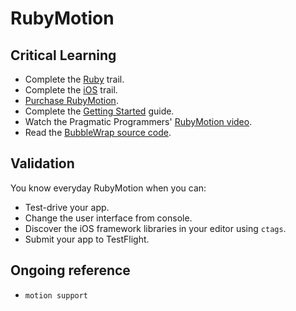 RubyMotion
==========

Critical Learning
-----------------

* Complete the [Ruby](/thoughtbot/trail-map/blob/master/trails/ruby.md) trail.
* Complete the [iOS](/thoughtbot/trail-map/blob/master/trails/ios.md) trail.
* [Purchase RubyMotion](http://sites.fastspring.com/hipbyte/product/rubymotion).
* Complete the [Getting Started](http://goo.gl/FAMxA) guide.
* Watch the Pragmatic Programmers'
  [RubyMotion video](http://pragmaticstudio.com/screencasts/rubymotion).
* Read the [BubbleWrap source code](https://github.com/rubymotion/BubbleWrap).

Validation
----------

You know everyday RubyMotion when you can:

* Test-drive your app.
* Change the user interface from console.
* Discover the iOS framework libraries in your editor using `ctags`.
* Submit your app to TestFlight.

Ongoing reference
-----------------

* `motion support`
